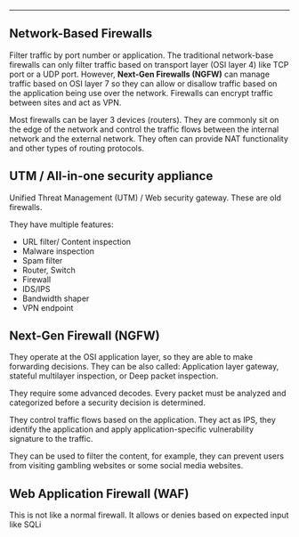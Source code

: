 
---

## Network-Based Firewalls 

Filter traffic by port number or application. The traditional network-base firewalls can only filter traffic based on transport layer (OSI layer 4) like TCP port or a UDP port. However, **Next-Gen Firewalls (NGFW)** can manage traffic based on OSI layer 7 so they can allow or disallow traffic based on the application being use over the network. Firewalls can encrypt traffic between sites and act as VPN.

Most firewalls can be layer 3 devices (routers). They are commonly sit on the edge of the network and control the traffic flows between the internal network and the external network. They often can provide NAT functionality and other types of routing protocols. 

## UTM / All-in-one security appliance

Unified Threat Management (UTM) / Web security gateway. These are old firewalls.

They have multiple features:
- URL filter/ Content inspection
- Malware inspection
- Spam filter
- Router, Switch
- Firewall
- IDS/IPS
- Bandwidth shaper
- VPN endpoint

## Next-Gen Firewall (NGFW)

They operate at the OSI application layer, so they are able to make forwarding decisions. They can be also called: Application layer gateway, stateful multilayer inspection, or Deep packet inspection.

They require some advanced decodes. Every packet must be analyzed and categorized before a security decision is determined.

They control traffic flows based on the application. They act as IPS, they identify the application and apply application-specific vulnerability signature to the traffic.

They can be used to filter the content, for example, they can prevent users from visiting gambling websites or some social media websites.

## Web Application Firewall (WAF)

This is not like a normal firewall. It allows or denies based on expected input like SQLi 